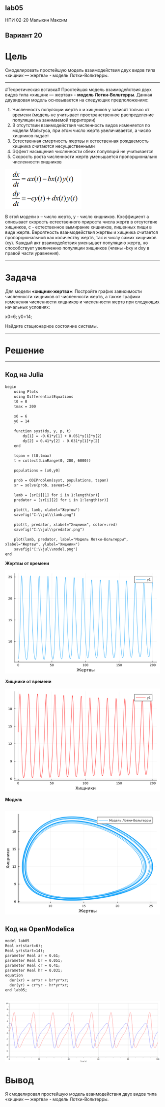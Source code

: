 ## lab05 ##
НПИ 02-20
Малыхин Максим

**Вариант 20**
---
# Цель #

Смоделировать простейшую модель взаимодействия двух видов типа «хищник — жертва» - модель Лотки-Вольтерры. 

---
#Теоретическая вставка#
Простейшая модель взаимодействия двух видов типа «хищник — жертва» - **модель Лотки-Вольтерры**. 
Данная двувидовая модель основывается на
следующих предположениях:

1. Численность популяции жертв x и хищников y зависят только от времени (модель не учитывает пространственное распределение популяции на занимаемой территории)
1. В отсутствии взаимодействия численность видов изменяется по модели Мальтуса, при этом число жертв увеличивается, а число хищников падает
1. Естественная смертность жертвы и естественная рождаемость хищника считаются несущественными
1. Эффект насыщения численности обеих популяций не учитывается
1. Скорость роста численности жертв уменьшается пропорционально численности хищников

!["Формулы"](/screens/formulas.png)

В этой модели x – число жертв, y - число хищников. Коэффициент a описывает скорость естественного прироста числа жертв в отсутствие хищников, с - естественное вымирание хищников, лишенных пищи в виде жертв. Вероятность взаимодействия жертвы и хищника считается пропорциональной как количеству жертв, так и числу самих хищников (xy). Каждый акт взаимодействия уменьшает популяцию жертв, но способствует увеличению популяции хищников (члены -bxy и dxy в правой части уравнения). 

---
# Задача #
Для модели **«хищник-жертва»**:
Постройте график зависимости численности хищников от численности жертв,
а также графики изменения численности хищников и численности жертв при
следующих начальных условиях:



x0=6;
y0=14; 

Найдите стационарное
состояние системы.

---
# Решение #
---
## Код на Julia ##

	begin
	    using Plots
	    using DifferentialEquations
	    t0 = 0
	    tmax = 200
	    
	    x0 = 6
	    y0 = 14
	
	    function syst(dy, y, p, t)
	        dy[1] = -0.61*y[1] + 0.051*y[1]*y[2]
	        dy[2] = 0.41*y[2] - 0.031*y[1]*y[2]
	    end
	
		tspan = (t0,tmax)
		t = collect(LinRange(0, 200, 6000)) 
	
		populations = [x0,y0]
		
	    prob = ODEProblem(syst, populations, tspan)
		sr = solve(prob, saveat=t)
		
		lamb = [sr[i][1] for i in 1:length(sr)]
		predator = [sr[i][2] for i in 1:length(sr)]
	
	    plot(t, lamb, xlabel="Жертвы")
	    savefig("C:\\jul\\lamb.png")
	
		plot(t, predator, xlabel="Хищники", color=:red)
	    savefig("C:\\jul\\predator.png")
	
		plot(lamb, predator, label="Модель Лотки-Вольтерры", xlabel="Жертвы", ylabel="Хищники")
	    savefig("C:\\jul\\model.png")
	end

**Жертвы от времени**

!["Жертвы"](/screens/lamb.png)

**Хищники от времени**

!["Хищники"](/screens/predator.png)

**Модель**

!["Жертвы и хищники"](/screens/model.png)
---

## Код на OpenModelica ##

	model lab05
	Real xr(start=6);
	Real yr(start=14);
	parameter Real ar = 0.61;
	parameter Real br = 0.051;
	parameter Real cr = 0.41;
	parameter Real hr = 0.031;
	equation
	  der(xr) = ar*xr + br*yr*xr;
	  der(yr) = cr*yr - hr*yr*xr;
	end lab05;

!["Динамика жертв и хищников"](/screens/om.png)
---
# Вывод #   

Я смоделировал простейшую модель взаимодействия двух видов типа 
«хищник — жертва» - модель Лотки-Вольтерры. 

